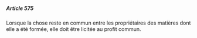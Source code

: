 ##### Article 575

Lorsque la chose reste en commun entre les propriétaires des matières dont elle a été formée, elle doit être licitée au profit commun.

